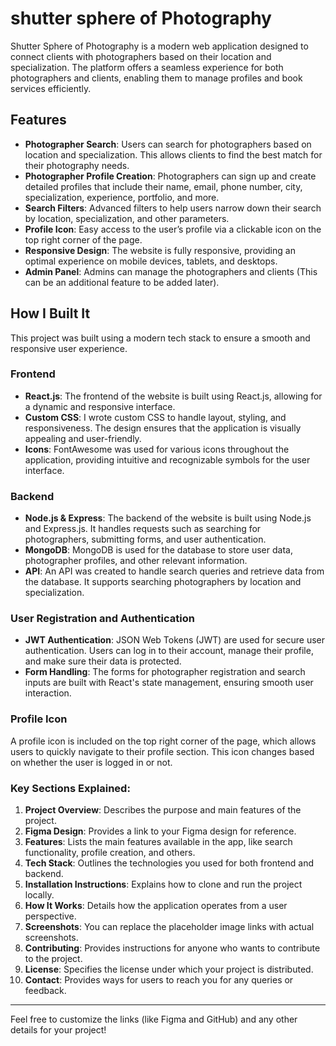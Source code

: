 # shutter sphere of Photography

Shutter Sphere of Photography is a modern web application designed to connect clients with photographers based on their location and specialization. The platform offers a seamless experience for both photographers and clients, enabling them to manage profiles and book services efficiently.


## Features

- **Photographer Search**: Users can search for photographers based on location and specialization. This allows clients to find the best match for their photography needs.
- **Photographer Profile Creation**: Photographers can sign up and create detailed profiles that include their name, email, phone number, city, specialization, experience, portfolio, and more.
- **Search Filters**: Advanced filters to help users narrow down their search by location, specialization, and other parameters.
- **Profile Icon**: Easy access to the user’s profile via a clickable icon on the top right corner of the page.
- **Responsive Design**: The website is fully responsive, providing an optimal experience on mobile devices, tablets, and desktops.
- **Admin Panel**: Admins can manage the photographers and clients (This can be an additional feature to be added later).

## How I Built It

This project was built using a modern tech stack to ensure a smooth and responsive user experience.

### Frontend

- **React.js**: The frontend of the website is built using React.js, allowing for a dynamic and responsive interface.
- **Custom CSS**: I wrote custom CSS to handle layout, styling, and responsiveness. The design ensures that the application is visually appealing and user-friendly.
- **Icons**: FontAwesome was used for various icons throughout the application, providing intuitive and recognizable symbols for the user interface.

### Backend

- **Node.js & Express**: The backend of the website is built using Node.js and Express.js. It handles requests such as searching for photographers, submitting forms, and user authentication.
- **MongoDB**: MongoDB is used for the database to store user data, photographer profiles, and other relevant information.
- **API**: An API was created to handle search queries and retrieve data from the database. It supports searching photographers by location and specialization.

### User Registration and Authentication

- **JWT Authentication**: JSON Web Tokens (JWT) are used for secure user authentication. Users can log in to their account, manage their profile, and make sure their data is protected.
- **Form Handling**: The forms for photographer registration and search inputs are built with React's state management, ensuring smooth user interaction.

### Profile Icon

A profile icon is included on the top right corner of the page, which allows users to quickly navigate to their profile section. This icon changes based on whether the user is logged in or not.



### Key Sections Explained:

1. **Project Overview**: Describes the purpose and main features of the project.
2. **Figma Design**: Provides a link to your Figma design for reference.
3. **Features**: Lists the main features available in the app, like search functionality, profile creation, and others.
4. **Tech Stack**: Outlines the technologies you used for both frontend and backend.
5. **Installation Instructions**: Explains how to clone and run the project locally.
6. **How It Works**: Details how the application operates from a user perspective.
7. **Screenshots**: You can replace the placeholder image links with actual screenshots.
8. **Contributing**: Provides instructions for anyone who wants to contribute to the project.
9. **License**: Specifies the license under which your project is distributed.
10. **Contact**: Provides ways for users to reach you for any queries or feedback.

---

Feel free to customize the links (like Figma and GitHub) and any other details for your project!
